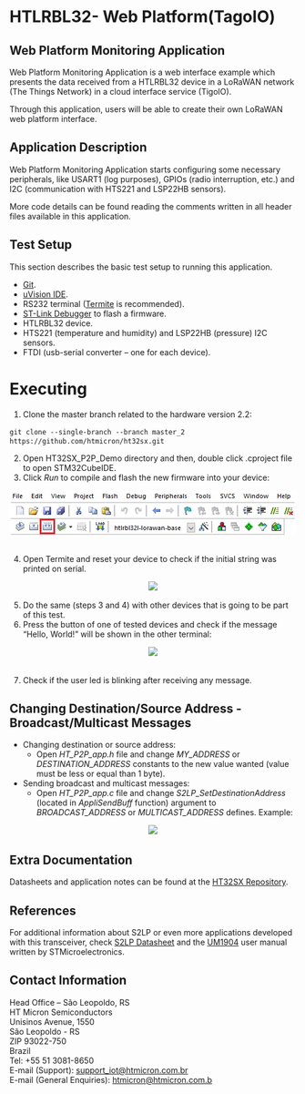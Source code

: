 # HTLRBL32- Web Platform(TagoIO)

## Web Platform Monitoring Application

Web Platform Monitoring Application is a web interface example which presents the data received from a HTLRBL32 device in a LoRaWAN network (The Things Network) in a cloud interface service (TigoIO). 

Through this application, users will be able to create their own LoRaWAN web platform interface.

## Application Description

Web Platform Monitoring Application starts configuring some necessary peripherals, like USART1 (log purposes), GPIOs (radio interruption, etc.) and I2C (communication with HTS221 and LSP22HB sensors). 

More code details can be found reading the comments written in all header files available in this application.

## Test Setup

This section describes the basic test setup to running this application.

* [Git](https://git-scm.com/downloads).
* [uVision IDE](https://www2.keil.com/mdk5).
* RS232 terminal ([Termite](https://www.compuphase.com/software_termite.htm) is recommended).
* [ST-Link Debugger](https://www.st.com/en/development-tools/st-link-v2.html) to flash a firmware.
* HTLRBL32 device.
* HTS221 (temperature and humidity) and LSP22HB (pressure) I2C sensors.
* FTDI (usb-serial converter – one for each device).

# Executing

1. Clone the master branch related to the hardware version 2.2: <br/>

```
git clone --single-branch --branch master_2 https://github.com/htmicron/ht32sx.git 
```

2. Open HT32SX_P2P_Demo directory and then, double click .cproject file to open STM32CubeIDE. 
3. Click *Run* to compile and flash the new firmware into your device: <br/>

<div align="center">
  <img src="Screenshots/run.jpg">
</div>

<br/>

4. Open Termite and reset your device to check if the initial string was printed on serial. <br/>

<div align="center">
  <img src="Screenshots/termite1.PNG">
</div>

5. Do the same (steps 3 and 4) with other devices that is going to be part of this test.
6. Press the button of one of tested devices and check if the message “Hello, World!” will be shown in the other terminal:

<div align="center">
  <img src="Screenshots/termite2.PNG">
</div>

<br/>

7. Check if the user led is blinking after receiving any message. <br/>

## Changing Destination/Source Address - Broadcast/Multicast Messages

- Changing destination or source address: <br/>
    - Open *HT_P2P_app.h* file and change *MY_ADDRESS* or *DESTINATION_ADDRESS* constants to the new value wanted (value must be less or equal than 1 byte).
- Sending broadcast and multicast messages: <br/>
    - Open *HT_P2P_app.c* file and change *S2LP_SetDestinationAddress* (located in *AppliSendBuff* function) argument to *BROADCAST_ADDRESS* or *MULTICAST_ADDRESS* defines. Example:

<div align="center">
  <img src="Screenshots/example.jpg">
</div>

## Extra Documentation

Datasheets and application notes can be found at the [HT32SX Repository](https://github.com/htmicron/ht32sx).

## References

For additional information about S2LP or even more applications developed with this transceiver, check [S2LP Datasheet](https://www.st.com/resource/en/datasheet/s2-lp.pdf) and the [UM1904](https://www.st.com/resource/en/user_manual/dm00189294-getting-started-with-xcubesubg1-sub1-ghz-rf-software-expansion-for-stm32cube-stmicroelectronics.pdf) user manual written by STMicroelectronics.


## Contact Information

Head Office – São Leopoldo, RS <br/>
HT Micron Semiconductors <br/>
Unisinos Avenue, 1550 <br/>
São Leopoldo - RS <br/>
ZIP 93022-750 <br/>
Brazil <br/>
Tel: +55 51 3081-8650 <br/>
E-mail (Support): support_iot@htmicron.com.br <br/>
E-mail (General Enquiries): htmicron@htmicron.com.b <br/>